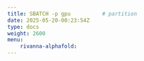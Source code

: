 ```yaml
---
title: SBATCH -p gpu          # partition
date: 2025-05-20-00:23:54Z
type: docs 
weight: 2600
menu: 
    rivanna-alphafold:
---
```



